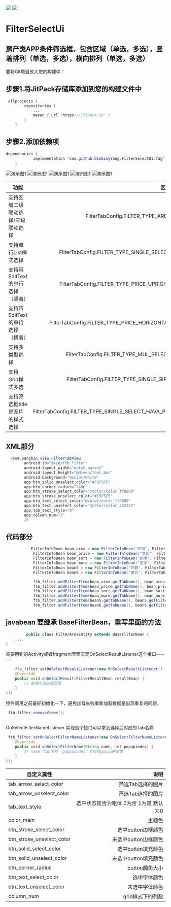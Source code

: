 ![]( https://img.shields.io/badge/PRs-welcome+-green.svg)       ![]( https://img.shields.io/badge/License-A+-green.svg)
# FilterSelectUi
房产类APP条件筛选框，包含区域（单选，多选），竖着排列（单选，多选），横向排列（单选，多选）
-------  

要将Git项目放入您的构建中：

 步骤1.将JitPack存储库添加到您的构建文件中
----

```java
 allprojects {
		repositories {
			...
			maven { url 'https://jitpack.io' }
		}
	}
```
 步骤2.添加依赖项
----
```java
dependencies {
	        implementation 'com.github.binbinyYang:FilterSelectUi:Tag'
	}
```


![演示图1](https://github.com/binbinyYang/FilterSelectUi/blob/master/1.gif) ![演示图1](https://github.com/binbinyYang/FilterSelectUi/blob/master/2.gif)
![演示图1](https://github.com/binbinyYang/FilterSelectUi/blob/master/3.gif) ![演示图1](https://github.com/binbinyYang/FilterSelectUi/blob/master/4.gif)
![演示图1](https://github.com/binbinyYang/FilterSelectUi/blob/master/5.gif)
 

| 功能       | 区分    |  
| --------   | -----:   | 
| 支持区域二级联动选择/三级联动选择        |FilterTabConfig.FILTER_TYPE_AREA     | 
| 支持单行List样式选择		| FilterTabConfig.FILTER_TYPE_SINGLE_SELECT     | 
| 支持带EditText的单行选择（竖着）	        | FilterTabConfig.FILTER_TYPE_PRICE_UPRIGHT |   
| 支持带EditText的单行选择（横着）	        | FilterTabConfig.FILTER_TYPE_PRICE_HORIZONTAL |   
| 支持多类型选择		        | FilterTabConfig.FILTER_TYPE_MUL_SELECT |   
| 支持Grid样式多选			        | FilterTabConfig.FILTER_TYPE_SINGLE_GIRD |   
| 支持筛选框title是图片的样式选择        | FilterTabConfig.FILTER_TYPE_SINGLE_SELECT_HAVA_PIC|



XML部分
-------  
```java
  <com.yangbin.view.FilterTabView
        android:id="@+id/ftb_filter"
        android:layout_width="match_parent"
        android:layout_height="@dimen/tool_bar"
        android:background="@color/white"
        app:btn_solid_unselect_color="#F5F5F5"
        app:btn_corner_radius="24dp"
        app:btn_stroke_select_color="@color/color_ff8800"
        app:btn_stroke_unselect_color="#F5F5F5"
        app:btn_text_select_color="@color/color_ff8800"
        app:btn_text_unselect_color="@color/color_222222"
        app:tab_text_style="0"
        app:column_num="3"
        />
```

代码部分
-------  
```java
           FilterInfoBean bean_area = new FilterInfoBean("区域", FilterTabConfig.FILTER_TYPE_AREA, mAreaList);
            FilterInfoBean bean_price = new FilterInfoBean("总价", FilterTabConfig.FILTER_TYPE_PRICE_UPRIGHT, mAllPriceList);
            FilterInfoBean bean_sort = new FilterInfoBean("排序", FilterTabConfig.FILTER_TYPE_SINGLE_SELECT_HAVA_PIC, mSortList);
            FilterInfoBean bean_more = new FilterInfoBean("更多", FilterTabConfig.FILTER_TYPE_MUL_SELECT, mMoreList);
            FilterInfoBean bean5 = new FilterInfoBean("坪数", FilterTabConfig.FILTER_TYPE_SINGLE_GIRD, mSortList);
            FilterInfoBean bean6 = new FilterInfoBean("单价", FilterTabConfig.FILTER_TYPE_PRICE_HORIZONTAL, mSinglePriceList);

            ftb_filter.addFilterItem(bean_area.getTabName(), bean_area.getFilterData(), bean_area.getPopupType(), 0,false);
            ftb_filter.addFilterItem(bean_price.getTabName(), bean_price.getFilterData(), bean_price.getPopupType(), 1,false);
            ftb_filter.addFilterItem(bean_sort.getTabName(), bean_sort.getFilterData(), bean_sort.getPopupType(), 2,true);
            ftb_filter.addFilterItem(bean_more.getTabName(), bean_more.getFilterData(), bean_more.getPopupType(), 3,false);
            ftb_filter.addFilterItem(bean5.getTabName(), bean5.getFilterData(), bean5.getPopupType(), 4,false);
            ftb_filter.addFilterItem(bean6.getTabName(), bean6.getFilterData(), bean6.getPopupType(), 5,false);
```


javabean 要继承 BaseFilterBean，重写里面的方法
-------  
```java
         public class FilterAreaEntity extends BaseFilterBean {
    ....
}
```

需要用到的Activity或者fragment里面实现OnSelectResultListener这个接口-------  
```java
    ftb_filter.setOnSelectResultListener(new OnSelectResultListener() {
    @Override
    public void onSelectResult(FilterResultBean resultBean) {
        // 接受点击的返回值
    }
});
```
 
 
控件调用之前最好初始化一下，避免加载失败重新加载数据是出现重复的问题。
```java
 ftb_filter.removeViews();
  
```
  OnSelectFilterNameListener 实现这个接口可以拿到选择后对应的Tab名称
```java
 ftb_filter.setOnSelectFilterNameListener(new OnSelectFilterNameListener() {
    @Override
    public void onSelectFilterName(String name, int popupindex) {
        // name：tab名称  popupindex：对应的popup的位置
    }
});
```
 
 



|自定义属性      | 说明    |  
| --------   | -----:   | 
| tab_arrow_select_color        |筛选Tab选择的图片    | 
| tab_arrow_unselect_color		| 筛选Tab选择的图片  | 
| tab_text_style        | 选中状态是否为粗体 0为否 1为是 默认为0|   
| color_main	        | 主题色 |   
| btn_stroke_select_color		        | 选中button边框颜色 |   
| btn_stroke_unselect_color			        | 未选中button边框颜色 |   
| btn_solid_select_color        | 选中button填充颜色|
| btn_solid_unselect_color        | 未选中button填充颜色|
| btn_corner_radius        | button圆角大小|
| btn_text_select_color        | 选中字体颜色|
| btn_text_unselect_color        | 未选中字体颜色|
| column_num        | grid样式下的列数|

 
 
 
 

